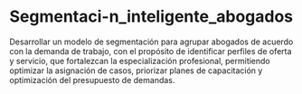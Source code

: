 # Segmentaci-n_inteligente_abogados
Desarrollar un modelo de segmentación para agrupar abogados de acuerdo con la demanda de trabajo, con el propósito de identificar perfiles de oferta y servicio, que fortalezcan la especialización profesional, permitiendo optimizar la asignación de casos, priorizar planes de capacitación y optimización del presupuesto de demandas.
